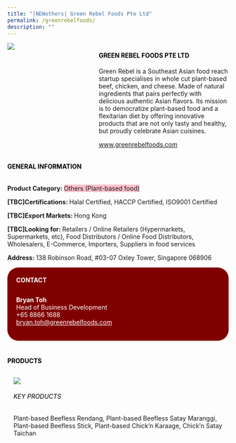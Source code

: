 ```yaml
---
title: "|NEWothers| Green Rebel Foods Pte Ltd"
permalink: /greenrebelfoods/
description: ""
---
```

<head>
	<div class="flex-paragraph">
		<!--hi there! this is a comment and will provide you with instructional guides-->
		<!--insert booth number here!-->
		<p style="text-transform: uppercase"></p></div>
			<div class="flex-container" style="display: flex; flex-wrap: wrap;">
				<!--insert DOWNLOAD link of company logo between the " marks!-->
			<div class="card sgds" style="flex: 1 1 40%; display: block;"><img src="https://doc-04-3s-docs.googleusercontent.com/docs/securesc/69isnljd6u5lkd2esi0uo09d7a1dfqf2/ae8l44k4fb7dli5bmnkrq03tilf823p7/1676208450000/12105796777324072886/12105796777324072886/1IICA7lUHkqH2O81tLHCA2Siev1lNQT42?e=download&ax=AB85Z1BXe3fSdsPU7YfGetLhCT-0ChTgeNSgjNn720_cC6JzOt1_vkyOV4CkbBQHxkU_L1NySwUbOCPkIeymSKMMsg2wAmh-T31Li7UevCNsUPSRhlEaEwmSYo7-Y0IBgY4BCXDuxKm9zWqr2uSj5_PpPiq32__sRZkG1MtKt-U5GbUA6IHn94MyJkyfYuk0BI12q921FtlakzxXUQ9i5lk8tvQBeVMtx6AzMgXQYyE6okImtg7Qa6s6iSWP5D-ODm7nUV25kwj12BnqUfU00bUtGHT3dgt9fGw3wAlrLWNvqbQEFjgv1Yll6hw0V2bQxWPdIqcFF93uRAuqbQgv2yLkJZxZMoSGSAHIZtp5ODJAUM4xslqs752HoH8rFssr0LN2Ef9UgqO52_1T9M_yW-S_6AURpSdBRvQwf08gE9n0RnGrOejDiV6kpOy_3BaDDdl7iWduECC4iuzAl8kLQh090vkMFXpUVIRNu2UO8vbsEFyqHGrpjBbgjylZMIIs_-x6B61xNYPi6seX58qRZiBOqQGXGS4YJEQRFptCn__Q-6D7S_eUspEap2crw1NFG0_4j6ewdRGFcRLAhF33s_ziVGiEX99uyefOWYDmajj_aEk-VwlzP5QfUmFvr-5uvQljgDBdi9giCxDAPRo0_ALI9tlFV9EyDodsy9lgk3cPK_ULL94YH9U6BwfPcrztyP_r70mTIGVpT8neyHVWB_cjMn-tH-jqfIt5KQC3bi6xwgvUOql5KD11rvtRfrbF6KmutbIcF1gSdGRIWfVrmEit4fpcekVz7DQ4Rw_qkQKy4ZHI38axRMBDl4JOm0RAKDiWl664jfqkBeT16hf9avJLhWcLUIdw1DCQAVSb_i5srZEsBg5OFJQ99aDgQtnqklfG4E3wl0GE7vtPUW107V-U41rERPHm1cpAaOk&uuid=82a2dd7d-e5b7-426f-bc13-68ac885df5c7&authuser=0"></div>
	<div class="card-sgds" style="flex: 1 1 58%; display: block; margin-left: 3px">
		<h4 style="text-transform: uppercase; color: black;"><!--insert the exhibitor's name between the <b> tags here--><b>Green Rebel Foods Pte Ltd</b></h4><!--insert the exhibitor's description between the <p> tags here-->
		<p>Green Rebel is a Southeast Asian food reach startup specialises in
whole cut plant-based beef, chicken, and cheese. Made of natural
ingredients that pairs perfectly with delicious authentic Asian flavors.
Its mission is to democratize plant-based food and a flexitarian diet
by offering innovative products that are not only tasty and healthy,
but proudly celebrate Asian cuisines.</p>
		<!--insert the exhibitor's website link, making sure there is "https:// www." present please. make sure the entire https link goes in between the " marks-->
		<p><a href="www.greenrebelfoods.com" target="_blank"><!--insert the www website link here (no need for https)-->www.greenrebelfoods.com</a></p>
	</div>
</div>
</head>

<body>
	<h4 style="text-transform: uppercase; color: black;"><b>General Information</b></h4>
		<div class="flex-container" style="display: flex; flex-wrap: wrap;">
			<div class="card sgds" style="flex: 1 1 65%; display: block; align-self: stretch">
			<div class="flex-paragraph">
			<p><b>Product Category: </b><span style=" background-color: pink; border-radius: 10 px;"><!--insert the exhibitor's pdt cat between the <p> tags here-->Others (Plant-based food)</span></p> 
				<p><b>[TBC]Certifications: </b><!--insert all the exhibitor's certifications between the </b> and </p> here-->Halal Certified, HACCP Certified, ISO9001 Certified</p>
			<p><b>[TBC]Export Markets: </b><!--insert all the exhibitor's export markets between the </b> and </p> here-->Hong Kong</p>
			<p style="margin-bottom: 10px;"><b>[TBC]Looking for: </b><!--insert all the exhibitor's potential business partners between the </b> and </p> here-->Retailers / Online Retailers (Hypermarkets, Supermarkets, etc), Food Distributors / Online Food Distributors, Wholesalers, E-Commerce, Importers, Suppliers in food services</p><p><b>Address: </b><!--insert all the exhibitor's address the </b> and </p> here-->138 Robinson Road, #03-07 Oxley Tower, Singapore 068906</p>
			</div>
		</div>
		<div class="card sgds" style="flex: 1 1 35%; padding: 10px; display: block; background-color: maroon; border-radius: 25px; align-self: center;">
		<h4 style="color: white; margin-top: 10px; margin-left: 10px;">CONTACT</h4>
		<div class="flex-paragraph">
			<!--replace with exhibitor's: -->
			<p style="padding: 10px; color: white;"><b><!-- POC name-->Bryan Toh</b><br><!-- designation-->Head of Business Development<br><!--contact number-->+65 8866 1688<br><!-- for linking purposes, insert their email after "mailto:"...--><a href="mailto:bryan.toh@greenrebelfoods.com" style="color: white;"><!--...and also include the display email before </a> here-->bryan.toh@greenrebelfoods.com</a></p>
		</div>
			</div>
		</div>
	<br>
		<h4 style="text-transform: uppercase; color: black;"><b>products</b></h4>
<div style="display: flex; flex-wrap: wrap;">
  <div class="card sgds" style="flex: 1 1 47%; margin: 10px; display: block;"><!--insert the exhibitor's DOWNLOAD image for product between the " marks here-->
	<div class="flex-image" style="display: block;"><img src="https://doc-0o-3s-docs.googleusercontent.com/docs/securesc/69isnljd6u5lkd2esi0uo09d7a1dfqf2/e2o75emmrg3u1qtjk1vd2p12l5bs9kt2/1676208450000/12105796777324072886/12105796777324072886/1DSAoTqfxcfhvVqdrkfc4oXiTaiY3yEq8?e=download&ax=AB85Z1Ahn17pV880gCqfywc6VhoMpSUnXMOyx7dy-5bjWeK73pf_deccR7wYQHlozT8q12umjZJPWhgMuFen4z04NVQIYzFIlTvD_BwZtrk5vL-w7Bj5VjUK1n9oOaxAp5ODkEB_baZH3lcxFMDZVECrw0NXrdbpVacjswzmA18-DcFvOke3HeeMoJir0LP3yOay4EBj-66P-S5ZxQK8BR7GQlcK4KZHGLHaHdQSajSZbnymJqDoWR7qk6Sf_W10Mw1cVbhwfq1hrikpSYIuVOXGyxUzhVuRXhPpHFyRAxejk6fNeBET32L7JEWFBGjVpi6D6P5yqP7diCclSkukhUk4mZJ9UMz9VAHASc_8xnspvc5SZDVPEQKCNXpWftbLMHjZL8rgUyCYAU29bIOfFR7DGAr3m7_LY9jbLwapRyMe_2Z09chzbNmVhDkCkP5ptFrA9oq-nDN3mjfQG_74Tl2_2Ogig2gH29iSC5JsY_K66dnfIXxIYwx5wPX-hROXj-SeQMVfP6UJg4q7m0v5kyvohEvmaMYiLXAWop6ooDiMlSz496v-i9fqgqqmLXWUTfMQd0adkH6ffSvKPmHOEFQEA5C9gpTJrA7xZIHS-E0hPYIS-QwMw9iALfL_Oc-pVstqD3MsVFJd0-I2imh1Liw1nWY7M6H4OlO3MTZIp9yxY8G-OdjPbZ8GpancCI2ui_p78GwdhYFspsoyMlIMNZmxXA8W8Js9aK76tRM_ITFnZvLWjn0hTOH4ZJYCfNGE4wCVuBDBnLGrswQKqjVka1ho8we9jwNCaKEHTPdmhPgta7LI7pY6FDmNyIQYycMSEnKyzzkf1DOdBvjDriR7nq3LN5kj8487p4hmFNxqaElj2tu13jV65k6B3sSXpASAa47zo7CT7lXcHDwH_rOlHCUnifSdJjJ2E3L0I9E&uuid=5efd8cfb-0702-40ac-a501-f298f3fb1dab&authuser=0"></div>
	<div class="flex-paragraph">
		<h6 style="text-transform: uppercase; color: black;"><!--insert product name before </h6> and product description after <p>-->Key Products</h6>
Plant-based Beefless Rendang, Plant-based Beefless Satay
Maranggi, Plant-based Beefless Stick, Plant-based Chick’n Karaage,
Chick’n Satay Taichan





</p></div>